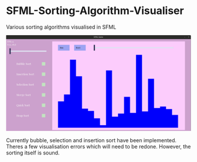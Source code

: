 # SFML-Sorting-Algorithm-Visualiser
Various sorting algorithms visualised in SFML

![](https://github.com/ewerae/SFML-Sorting-Algorithm-Visualiser/blob/main/sorting.gif)


Currently bubble, selection and insertion sort have been implemented. Theres a few visualisation errors which will need to be redone. However, the sorting itself is sound.


